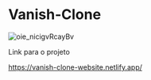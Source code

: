 # Vanish-Clone

![oie_nicigvRcayBv](https://user-images.githubusercontent.com/82295321/160218839-cd3add6f-ed9e-4b7b-b88c-7c9419ad7142.png)



Link para o projeto

https://vanish-clone-website.netlify.app/


